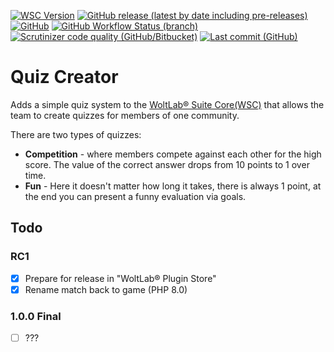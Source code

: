 [![WSC Version](https://img.shields.io/badge/WSC-5.3-blue)](https://github.com/WoltLab/WCF/tree/5.3)
[![GitHub release (latest by date including pre-releases)](https://img.shields.io/github/v/release/teralios/quizCreator?include_prereleases&style=flat)](https://github.com/Teralios/quizCreator/releases)
[![GitHub](https://img.shields.io/github/license/Teralios/quizCreator?style=flat)](https://www.gnu.org/licenses/gpl-3.0.txt)
[![GitHub Workflow Status (branch)](https://img.shields.io/github/workflow/status/teralios/QuizCreator/PHP%20Build/1.0.0)](https://github.com/Teralios/QuizCreator/actions?query=workflow%3A%22PHP+Build%22)
[![Scrutinizer code quality (GitHub/Bitbucket)](https://img.shields.io/scrutinizer/quality/g/teralios/quizcreator/1.0.0)](https://scrutinizer-ci.com/g/Teralios/QuizCreator/?branch=1.0.0)
[![Last commit (GitHub)](https://img.shields.io/github/last-commit/teralios/quizcreator/1.0.0)](https://github.com/Teralios/QuizCreator/commits/1.0.0)

# Quiz Creator
Adds a simple quiz system to the [WoltLab® Suite Core(WSC)](https://www.woltlab.com/features/) that allows the team to create quizzes for members of one community.

There are two types of quizzes:
  * __Competition__ - where members compete against each other for the high score. The value of the correct answer drops from 10 points to 1 over time.
  * __Fun__ - Here it doesn't matter how long it takes, there is always 1 point, at the end you can present a funny evaluation via goals.

## Todo
### RC1
  - [x] Prepare for release in "WoltLab® Plugin Store"
  - [x] Rename match back to game (PHP 8.0)
  
### 1.0.0 Final
  - [ ] ???
